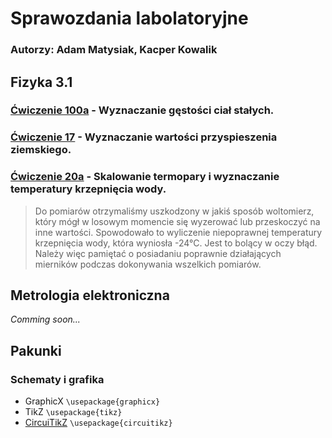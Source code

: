 # Sprawozdania labolatoryjne
### Autorzy: Adam Matysiak, Kacper Kowalik

## Fizyka 3.1

### [Ćwiczenie 100a](https://github.com/Ph4ntix/Labolatoria/blob/main/Fizyka%203.1/100a/fizyka_lab_100a.pdf) - Wyznaczanie gęstości ciał stałych.
### [Ćwiczenie 17](https://github.com/Ph4ntix/Labolatoria/blob/main/Fizyka%203.1/17/fizyka_lab_17.pdf) - Wyznaczanie wartości przyspieszenia ziemskiego.
### [Ćwiczenie 20a](https://github.com/Ph4ntix/Labolatoria/blob/main/Fizyka%203.1/20a/fizyka_lab_20a.pdf) - Skalowanie termopary i wyznaczanie temperatury krzepnięcia wody.
> Do pomiarów otrzymaliśmy uszkodzony w jakiś sposób woltomierz, który mógł w losowym momencie się wyzerować lub przeskoczyć na inne wartości. Spowodowało to wyliczenie niepoprawnej temperatury krzepnięcia wody, która wyniosła -24°C. Jest to bolący w oczy błąd.
> Należy więc pamiętać o posiadaniu poprawnie działających mierników podczas dokonywania wszelkich pomiarów.

## Metrologia elektroniczna

*Comming soon...*

## Pakunki
### Schematy i grafika
- GraphicX `\usepackage{graphicx}`
- TikZ `\usepackage{tikz}`
- [CircuiTikZ](https://texdoc.org/serve/circuitikzmanual.pdf/0)  `\usepackage{circuitikz}`


